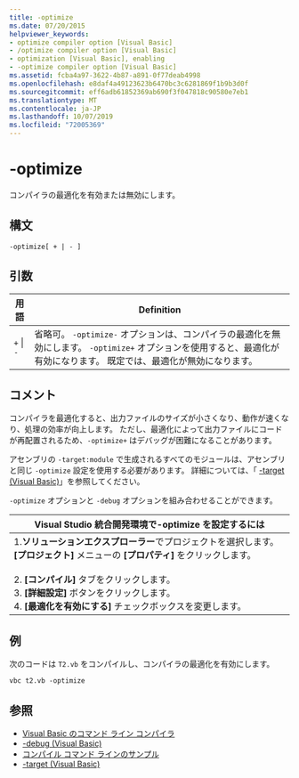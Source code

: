 ```yaml
---
title: -optimize
ms.date: 07/20/2015
helpviewer_keywords:
- optimize compiler option [Visual Basic]
- /optimize compiler option [Visual Basic]
- optimization [Visual Basic], enabling
- -optimize compiler option [Visual Basic]
ms.assetid: fcba4a97-3622-4b87-a891-0f77deab4998
ms.openlocfilehash: e8daf4a49123623b6470bc3c6281869f1b9b3d0f
ms.sourcegitcommit: eff6adb61852369ab690f3f047818c90580e7eb1
ms.translationtype: MT
ms.contentlocale: ja-JP
ms.lasthandoff: 10/07/2019
ms.locfileid: "72005369"
---
```

# <a name="-optimize"></a>-optimize
コンパイラの最適化を有効または無効にします。  
  
## <a name="syntax"></a>構文  
  
```console  
-optimize[ + | - ]  
```  
  
## <a name="arguments"></a>引数  
  
|用語|Definition|  
|---|---|  
|`+` &#124; `-`|省略可。 `-optimize-` オプションは、コンパイラの最適化を無効にします。 `-optimize+` オプションを使用すると、最適化が有効になります。 既定では、最適化が無効になります。|  
  
## <a name="remarks"></a>コメント  
 コンパイラを最適化すると、出力ファイルのサイズが小さくなり、動作が速くなり、処理の効率が向上します。 ただし、最適化によって出力ファイルにコードが再配置されるため、`-optimize+` はデバッグが困難になることがあります。  
  
 アセンブリの `-target:module` で生成されるすべてのモジュールは、アセンブリと同じ `-optimize` 設定を使用する必要があります。 詳細については、「 [-target (Visual Basic)](../../../visual-basic/reference/command-line-compiler/target.md)」を参照してください。  
  
 `-optimize` オプションと `-debug` オプションを組み合わせることができます。  
  
|Visual Studio 統合開発環境で-optimize を設定するには|  
|---|  
|1.**ソリューションエクスプローラー**でプロジェクトを選択します。 **[プロジェクト]** メニューの **[プロパティ]** をクリックします。<br />     <br />2. **[コンパイル]** タブをクリックします。<br />3. **[詳細設定]** ボタンをクリックします。<br />4. **[最適化を有効にする]** チェックボックスを変更します。|  
  
## <a name="example"></a>例  
 次のコードは `T2.vb` をコンパイルし、コンパイラの最適化を有効にします。  
  
```console
vbc t2.vb -optimize  
```  
  
## <a name="see-also"></a>参照

- [Visual Basic のコマンド ライン コンパイラ](../../../visual-basic/reference/command-line-compiler/index.md)
- [-debug (Visual Basic)](../../../visual-basic/reference/command-line-compiler/debug.md)
- [コンパイル コマンド ラインのサンプル](../../../visual-basic/reference/command-line-compiler/sample-compilation-command-lines.md)
- [-target (Visual Basic)](../../../visual-basic/reference/command-line-compiler/target.md)
